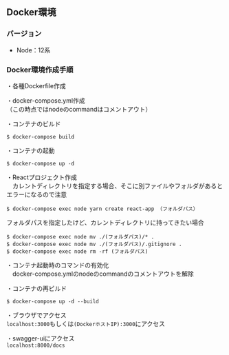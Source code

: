 ## Docker環境

### バージョン
- Node：12系

### Docker環境作成手順
・各種Dockerfile作成

・docker-compose.yml作成  
 （この時点ではnodeのcommandはコメントアウト）

・コンテナのビルド
```
$ docker-compose build
```

・コンテナの起動
```
$ docker-compose up -d
```

・Reactプロジェクト作成  
　カレントディレクトリを指定する場合、そこに別ファイルやフォルダがあるとエラーになるので注意
```
$ docker-compose exec node yarn create react-app （フォルダパス）
```

フォルダパスを指定したけど、カレントディレクトリに持ってきたい場合
```
$ docker-compose exec node mv ./(フォルダパス)/* .
$ docker-compose exec node mv ./(フォルダパス)/.gitignore .
$ docker-compose exec node rm -rf (フォルダパス)
```

・コンテナ起動時のコマンドの有効化  
　docker-compose.ymlのnodeのcommandのコメントアウトを解除

・コンテナの再ビルド
```
$ docker-compose up -d --build
```

・ブラウザでアクセス  
`localhost:3000`もしくは`(DockerホストIP):3000`にアクセス

・swagger-uiにアクセス  
`localhost:8000/docs`

